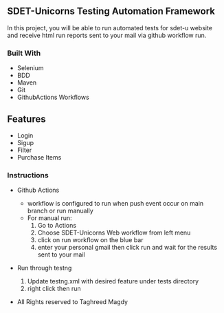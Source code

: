   
## SDET-Unicorns Testing Automation Framework

In this project, you will be able to run automated tests for sdet-u 
website and receive html run reports sent to your mail via github workflow run.


### Built With

- Selenium
- BDD
- Maven
- Git
- GithubActions Workflows

## Features

- Login
- Sigup
- Filter
- Purchase Items


### Instructions

- Github Actions
  - workflow is configured to run when push event occur on main branch or run manually
  - For manual run:
     1. Go to Actions
     2. Choose SDET-Unicorns Web workflow from left menu
     3. click on run workflow on the blue bar
     4. enter your personal gmail then click run and wait for the results sent to your mail
        
- Run through testng 
  1. Update testng.xml with desired feature under tests directory
  2. right click then run

  
- All Rights reserved to Taghreed Magdy